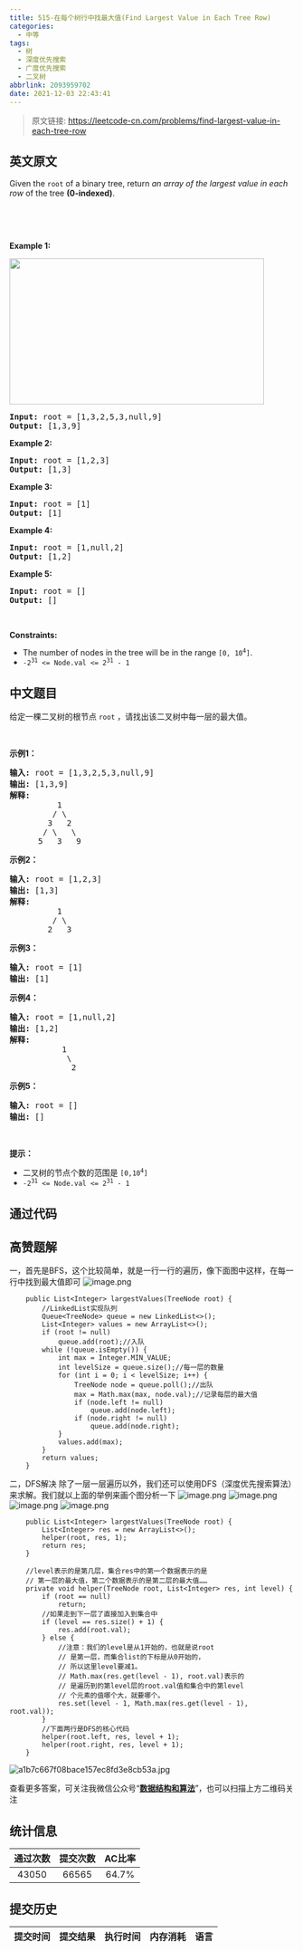 ```yaml
---
title: 515-在每个树行中找最大值(Find Largest Value in Each Tree Row)
categories:
  - 中等
tags:
  - 树
  - 深度优先搜索
  - 广度优先搜索
  - 二叉树
abbrlink: 2093959702
date: 2021-12-03 22:43:41
---
```


> 原文链接: https://leetcode-cn.com/problems/find-largest-value-in-each-tree-row


## 英文原文
<div><p>Given the <code>root</code> of a binary tree, return <em>an array of the largest value in each row</em> of the tree <strong>(0-indexed)</strong>.</p>

<p>&nbsp;</p>

<p>&nbsp;</p>
<p><strong>Example 1:</strong></p>
<img alt="" src="https://assets.leetcode.com/uploads/2020/08/21/largest_e1.jpg" style="width: 450px; height: 258px;" />
<pre>
<strong>Input:</strong> root = [1,3,2,5,3,null,9]
<strong>Output:</strong> [1,3,9]
</pre>

<p><strong>Example 2:</strong></p>

<pre>
<strong>Input:</strong> root = [1,2,3]
<strong>Output:</strong> [1,3]
</pre>

<p><strong>Example 3:</strong></p>

<pre>
<strong>Input:</strong> root = [1]
<strong>Output:</strong> [1]
</pre>

<p><strong>Example 4:</strong></p>

<pre>
<strong>Input:</strong> root = [1,null,2]
<strong>Output:</strong> [1,2]
</pre>

<p><strong>Example 5:</strong></p>

<pre>
<strong>Input:</strong> root = []
<strong>Output:</strong> []
</pre>

<p>&nbsp;</p>
<p><strong>Constraints:</strong></p>

<ul>
	<li>The number of nodes in the tree will be in the range <code>[0, 10<sup>4</sup>]</code>.</li>
	<li><code>-2<sup>31</sup> &lt;= Node.val &lt;= 2<sup>31</sup> - 1</code></li>
</ul>
</div>

## 中文题目
<div><p>给定一棵二叉树的根节点 <code>root</code> ，请找出该二叉树中每一层的最大值。</p>

<p> </p>

<p><strong>示例1：</strong></p>

<pre>
<strong>输入: </strong>root = [1,3,2,5,3,null,9]
<strong>输出: </strong>[1,3,9]
<strong>解释:</strong>
          1
         / \
        3   2
       / \   \  
      5   3   9 
</pre>

<p><strong>示例2：</strong></p>

<pre>
<strong>输入: </strong>root = [1,2,3]
<strong>输出: </strong>[1,3]
<strong>解释:</strong>
          1
         / \
        2   3
</pre>

<p><strong>示例3：</strong></p>

<pre>
<strong>输入: </strong>root = [1]
<strong>输出: </strong>[1]
</pre>

<p><strong>示例4：</strong></p>

<pre>
<strong>输入: </strong>root = [1,null,2]
<strong>输出: </strong>[1,2]
<strong>解释:</strong>      
           1 
            \
             2     
</pre>

<p><strong>示例5：</strong></p>

<pre>
<strong>输入: </strong>root = []
<strong>输出: </strong>[]
</pre>

<p> </p>

<p><strong>提示：</strong></p>

<ul>
	<li>二叉树的节点个数的范围是 <code>[0,10<sup>4</sup>]</code></li>
	<li><meta charset="UTF-8" /><code>-2<sup>31</sup> <= Node.val <= 2<sup>31</sup> - 1</code></li>
</ul>
</div>

## 通过代码
<RecoDemo>
</RecoDemo>


## 高赞题解
一，首先是BFS，这个比较简单，就是一行一行的遍历，像下面图中这样，在每一行中找到最大值即可
![image.png](../images/find-largest-value-in-each-tree-row-0.png)
```
    public List<Integer> largestValues(TreeNode root) {
        //LinkedList实现队列
        Queue<TreeNode> queue = new LinkedList<>();
        List<Integer> values = new ArrayList<>();
        if (root != null)
            queue.add(root);//入队
        while (!queue.isEmpty()) {
            int max = Integer.MIN_VALUE;
            int levelSize = queue.size();//每一层的数量
            for (int i = 0; i < levelSize; i++) {
                TreeNode node = queue.poll();//出队
                max = Math.max(max, node.val);//记录每层的最大值
                if (node.left != null)
                    queue.add(node.left);
                if (node.right != null)
                    queue.add(node.right);
            }
            values.add(max);
        }
        return values;
    }
```
二，DFS解决
除了一层一层遍历以外，我们还可以使用DFS（深度优先搜索算法）来求解。我们就以上面的举例来画个图分析一下
![image.png](../images/find-largest-value-in-each-tree-row-1.png)
![image.png](../images/find-largest-value-in-each-tree-row-2.png)
![image.png](../images/find-largest-value-in-each-tree-row-3.png)
![image.png](../images/find-largest-value-in-each-tree-row-4.png)

```
    public List<Integer> largestValues(TreeNode root) {
        List<Integer> res = new ArrayList<>();
        helper(root, res, 1);
        return res;
    }

    //level表示的是第几层，集合res中的第一个数据表示的是
    // 第一层的最大值，第二个数据表示的是第二层的最大值……
    private void helper(TreeNode root, List<Integer> res, int level) {
        if (root == null)
            return;
        //如果走到下一层了直接加入到集合中
        if (level == res.size() + 1) {
            res.add(root.val);
        } else {
            //注意：我们的level是从1开始的，也就是说root
            // 是第一层，而集合list的下标是从0开始的，
            // 所以这里level要减1。
            // Math.max(res.get(level - 1), root.val)表示的
            // 是遍历到的第level层的root.val值和集合中的第level
            // 个元素的值哪个大，就要哪个。
            res.set(level - 1, Math.max(res.get(level - 1), root.val));
        }
        //下面两行是DFS的核心代码
        helper(root.left, res, level + 1);
        helper(root.right, res, level + 1);
    }
```

![a1b7c667f08bace157ec8fd3e8cb53a.jpg](../images/find-largest-value-in-each-tree-row-5.jpg)

查看更多答案，可关注我微信公众号“**[数据结构和算法](https://img-blog.csdnimg.cn/20190515124616751.jpg)**”，也可以扫描上方二维码关注

## 统计信息
| 通过次数 | 提交次数 | AC比率 |
| :------: | :------: | :------: |
|    43050    |    66565    |   64.7%   |

## 提交历史
| 提交时间 | 提交结果 | 执行时间 |  内存消耗  | 语言 |
| :------: | :------: | :------: | :--------: | :--------: |
